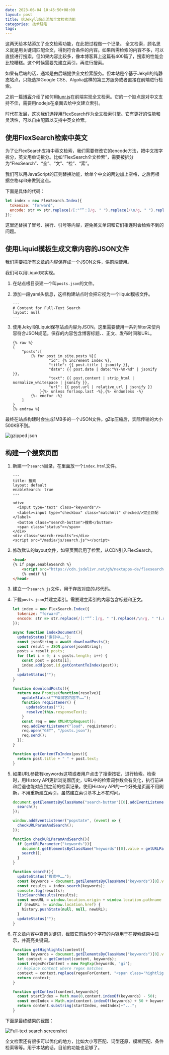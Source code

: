 ```yaml
---
date: 2023-06-04 10:45:50+08:00
layout: post
title: 给Jekyll站点添加全文检索功能
categories: 技术随笔
tags: 
---
```


这两天给本站添加了全文检索功能，在此把过程做一个记录。
全文检索，顾名思义就是用关键词匹配全文，得到符合条件的内容。如果所需检索的内容不多，可以直接进行搜索。但如果内容比较多，像本博客算上这篇有400篇了，搜索的性能会比较糟糕。这个时候需要先建立索引，再进行搜索。

如果有后端的话，通常是由后端提供全文检索服务。但本站是个基于Jekyll的纯静态站点，只能选择Google CSE、Algolia这样的第三方服务或者直接在前端进行检索。

之前一篇[博客](/frontend-full-text-search-for-ImageTrans-comics-translation-projects/)介绍了如何用[lunr.js](https://lunrjs.com/)在前端实现全文检索。它的一个缺点是对中文支持不佳，需要用nodejs在桌面去给中文建立索引。

时代在发展，这次我们选择用[FlexSearch](https://github.com/nextapps-de/flexsearch/)作为全文检索引擎。它有更好的性能和灵活性，可以自由配置以支持中英文检索。

## 使用FlexSearch检索中英文

为了让FlexSearch支持中英文检索，我们需要修改它的encode方法，把中文按字拆分，英文用单词拆分。比如“FlexSearch全文检索”，需要被拆分为“FlexSearch”、“全”、“文”、“检”、“索”。

我们可以用JavaScript的正则替换功能，给单个中文的两边加上空格，之后再根据空格split来做到这点。


下面是具体的代码：

```js
let index = new FlexSearch.Index({
  tokenize: "forward",
  encode: str => str.replace(/[:"“”：]/g, " ").replace(/\n/g, " ").replace(/([\u4e00-\u9fa5])/g, " $1 ").split(" ")
});
```

这里还替换了冒号、换行、引号等内容，避免英文单词和它们相连时会检索不到的问题。

## 使用Liquid模板生成文章内容的JSON文件

我们需要把所有文章的内容保存成一个JSON文件，供前端使用。

我们可以用Liquid来实现。

1. 在站点根目录建一个叫`posts.json`的文件。

2. 添加一段yaml头信息，这样构建站点时会把它视为一个liquid模板文件。

   ```
   ---
   # Content for Full-Text Search
   layout: null
   ---
   ```
   
3. 使用Jekyll的Liquid保存站点内容为JSON。这里需要使用一系列filter来使内容符合JSON规范。保存的内容包含博客标题、、正文、发布时间和URL。

   ```
   {% raw %}
   {
       "posts":[
           {% for post in site.posts %}{
                   "id": {% increment index %},
                   "title": {{ post.title | jsonify }},
                   "date": {{ post.date | date:"%Y-%m-%d" | jsonify }},
                   "text": {{ post.content | strip_html | normalize_whitespace | jsonify }},
                   "url": {{ post.url | relative_url | jsonify }}
               }{%- unless forloop.last -%},{%- endunless -%}
           {%- endfor -%}
       ]
   }
   {% endraw %}
   ```
   
最终在站点构建时会生成1MB多的一个JSON文件。gZip压缩后，实际传输的大小500KB不到。

![gzipped json](/album/gzip.jpg)

## 构建一个搜索页面

1. 新建一个`search`目录，在里面放一个`index.html`文件。

   ```
   ---
   title: 搜索
   layout: default
   enableSearch: true
   ---
       
   <div>
     <input type="text" class="keywords"/>
     <label><input type="checkbox" class="matchAll" checked/>完全匹配</label>
     <button class="search-button">搜索</button>
     <span class="status"></span>
   </div>
   <div class="search-results"></div>
   <script src="/media/js/search.js"></script>

   ```

2. 修改默认的layout文件，如果页面启用了检索，从CDN引入FlexSearch。

   ```html
   <head>
   {% if page.enableSearch %}
       <script src="https://cdn.jsdelivr.net/gh/nextapps-de/flexsearch@0.7.31/dist/flexsearch.bundle.js"></script>
       {% endif %}
   </head>
   ```
   
3. 建立一个`search.js`文件，用于存放对应的JS代码。

4. 下载`posts.json`并建立索引。需要建立索引的内容包含标题和正文。

   ```js
   let index = new FlexSearch.Index({
     tokenize: "forward",
     encode: str => str.replace(/[:"“”：]/g, " ").replace(/\n/g, " ").replace(/([\u4e00-\u9fa5])/g, " $1 ").split(" ")
   });

   async function indexDocument(){
     updateStatus("索引中……");
     const jsonString = await downloadPosts();
     const result = JSON.parse(jsonString);
     posts = result.posts;
     for (let i = 0; i < posts.length; i++) {
       const post = posts[i];
       index.add(post.id,getContentToIndex(post));
     }
     updateStatus("");
   }

   function downloadPosts(){
     return new Promise(function(resolve){
       updateStatus("下载博客内容中……");
       function reqListener() {
         updateStatus("");
         resolve(this.responseText);
       }
       const req = new XMLHttpRequest();
       req.addEventListener("load", reqListener);
       req.open("GET", "/posts.json");
       req.send();
     });
   }
   
   function getContentToIndex(post){
     return post.title + " " + post.text;
   }
   ```

5. 如果URL参数有keywords这项或者用户点击了搜索按钮，进行检索。检索时，用History API更新浏览器历史，URL中的检索词参数会有变化，执行前进和后退也能对应到之前的检索记录。使用History API的一个好处是页面不用刷新，不用重新建立索引，虽然建立索引基本上不花时间。

   ```js
   document.getElementsByClassName("search-button")[0].addEventListener("click",function(){
     search();
   });
   
   window.addEventListener("popstate", (event) => {
     checkURLParamAndSearch();
   });
   
   function checkURLParamAndSearch(){
     if (getURLParameter("keywords")){
       document.getElementsByClassName("keywords")[0].value = getURLParameter("keywords");
       search();
     }
   }
   
   function search(){
     updateStatus("搜索中……");
     const keywords = document.getElementsByClassName("keywords")[0].value;
     const results = index.search(keywords);
     console.log(results);
     listSearchResults(results);
     const newURL = window.location.origin + window.location.pathname + "?keywords=" + encodeURIComponent(keywords);
     if (newURL != window.location.href) {
       history.pushState(null, null, newURL);
     }
     updateStatus("");
   }
   ```

6. 在文章内容中查询关键词，截取它前后50个字符的内容用于在搜索结果中显示，并高亮关键词。

   ```js
   function getHighlights(content){
     const keywords = document.getElementsByClassName("keywords")[0].value;
     let context = getContext(content, keywords);
     const regexForContent = new RegExp(keywords, 'gi');
     // Replace content where regex matches
     context = context.replace(regexForContent, "<span class='hightlighted'>$&</span>");
     return context;
   }
   
   function getContext(content,keywords){
     const startIndex = Math.max(0,content.indexOf(keywords) - 50);
     const endIndex = Math.min(content.indexOf(keywords) + 50 + keywords.length, content.length);
     return content.substring(startIndex, endIndex)+"...";
   }
   ```

   
下面是最终结果的截图：

![Full-text search screenshot](/album/full-text-search.jpg)

全文检索还有很多可以优化的地方，比如大小写匹配、词型还原、模糊匹配、条件检索等等。用于本站的话，目前的功能也足够了。
